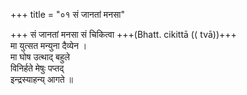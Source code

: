 +++
title = "०१ सं जानतां मनसा"

+++
सं जानतां मनसा सं चिकित्वा +++(Bhatt. cikittā (⟨ tvā))+++  
मा युत्सत मन्युना दैव्येन ।  
मा घोष उत्थाद् बहुले  
विनिर्हते मेषुः पप्तद्  
इन्द्रस्याहन्य् आगते ॥